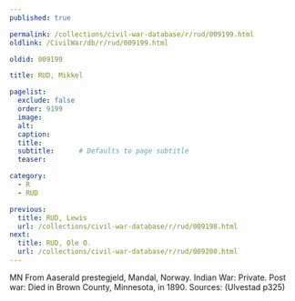 ```yaml
---
published: true

permalink: /collections/civil-war-database/r/rud/009199.html
oldlink: /CivilWar/db/r/rud/009199.html

oldid: 009199

title: RUD, Mikkel

pagelist:
  exclude: false
  order: 9199
  image: 
  alt:
  caption:
  title:
  subtitle:      # Defaults to page subtitle
  teaser:

category: 
  - R 
  - RUD

previous:
  title: RUD, Lewis
  url: /collections/civil-war-database/r/rud/009198.html  
next:
  title: RUD, Ole O.
  url: /collections/civil-war-database/r/rud/009200.html   
---
```

MN From Aaserald prestegjeld, Mandal, Norway. Indian War: Private. Post war: Died in Brown County, Minnesota, in 1890. Sources: (Ulvestad p325)